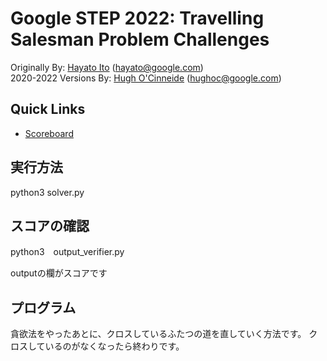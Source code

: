 # Google STEP 2022: Travelling Salesman Problem Challenges

Originally By: [Hayato Ito](https://github.com/hayatoito) (hayato@google.com)  
2020-2022 Versions By: [Hugh O'Cinneide](https://github.com/hkocinneide)
(hughoc@google.com)

## Quick Links

- [Scoreboard]

[scoreboard]: https://docs.google.com/spreadsheets/d/18YQHRnnJ-p-PW9OVtXDRtMl02zha1MTEjXYz-cSNXyE/edit?usp=sharing
[github issues]: https://github.com/hayatoito/google-step-tsp/issues

## 実行方法

python3 solver.py

## スコアの確認

python3　output_verifier.py

outputの欄がスコアです

## プログラム

貪欲法をやったあとに、クロスしているふたつの道を直していく方法です。
クロスしているのがなくなったら終わりです。
